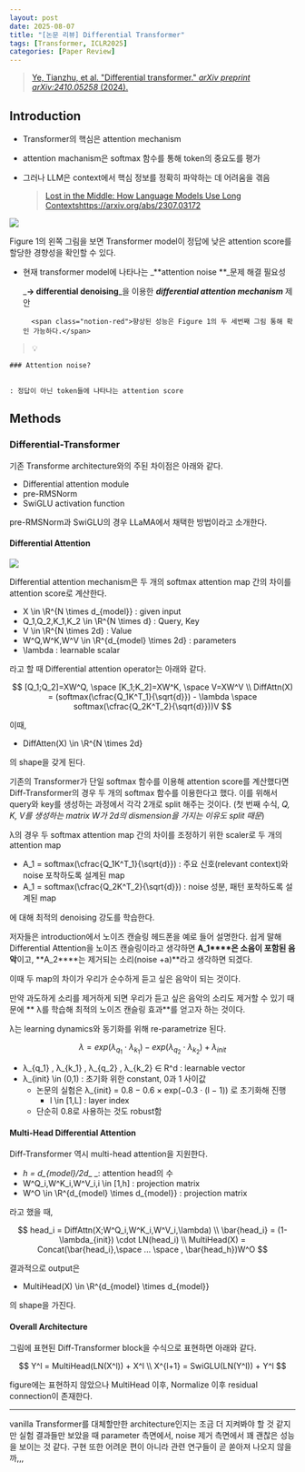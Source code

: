 ```yaml
---
layout: post
date: 2025-08-07
title: "[논문 리뷰] Differential Transformer"
tags: [Transformer, ICLR2025]
categories: [Paper Review]
---
```


> [Ye, Tianzhu, et al. "Differential transformer." ](https://arxiv.org/abs/2410.05258)[_arXiv preprint arXiv:2410.05258_](https://arxiv.org/abs/2410.05258)[ (2024).](https://arxiv.org/abs/2410.05258)



## Introduction

- Transformer의 핵심은 attention mechanism
- attention machanism은 softmax 함수를 통해 token의 중요도를 평가
- 그러나 LLM은 context에서 핵심 정보를 정확히 파악하는 데 어려움을 겪음

	> [Lost in the Middle: How Language Models Use Long Contextshttps://arxiv.org/abs/2307.03172](https://arxiv.org/abs/2307.03172)


![](https://prod-files-secure.s3.us-west-2.amazonaws.com/542b861c-36a8-4051-84e5-8804b6728dba/9083ea56-691a-4752-ae26-47f403431ac8/image.png?X-Amz-Algorithm=AWS4-HMAC-SHA256&X-Amz-Content-Sha256=UNSIGNED-PAYLOAD&X-Amz-Credential=ASIAZI2LB466TLKRYP2S%2F20250908%2Fus-west-2%2Fs3%2Faws4_request&X-Amz-Date=20250908T230105Z&X-Amz-Expires=3600&X-Amz-Security-Token=IQoJb3JpZ2luX2VjEF4aCXVzLXdlc3QtMiJGMEQCIEKxE1VeKu7whMoaDS29KojnqxpkCaNlQF7%2FrVQjBuCsAiB1Xi3tgX9dtrkmEEonspxObwKJdXTGBNNpM6dhkLoi1CqIBAjH%2F%2F%2F%2F%2F%2F%2F%2F%2F%2F8BEAAaDDYzNzQyMzE4MzgwNSIMe8xbfgapngmcH1QgKtwDTrbrkbCf63o150OSmDuAx6vhwTBC10yNZOfsDeTZSWUcrQ%2Fq1%2FdhOjK42AMQxmaL3GMVgP2LSrHW6O0Akai7tX7uW7kQJfD4UZ2IMU%2BmOjLoDbDpSu%2Fg3%2BYEqlMP3lbLmrIkaH1O0tP2kxem4bDwwUuLtxsUym1jVlrPQOIyk6wNiqXqqsGOLObRnFzhsvQ5M6c4AdyQoPQRoguQI6s7NQto%2FW4K%2F9YjtgYmS5tUaOxi1ppLhR8qkuFPUpMQ6uywjsiugvjZUNf1Gk2z60EuWNOqB%2BXw1jFcs%2BpzE5m3v7u8lzk1xXh56EBD5js2BIPIqgn14Pd04P1MtG%2FJ3RzkKCSjYtF%2BkIJclCmBIuAUOBzdjeSb%2FqkiAHcz8cyBa7yJTgpKrkNtWSz33AYZDOkVDT9O2OOFIA0OSlNBUglSRJbewcfSkCizNdqFQJIKvTWtjTb5Lu58HpCPT0XKTmalLIE8kwqItG5vS5DaFaEC0sfLEf3WndQgcPwTEKZydAHsuPeV%2B3Se3Itx2NfHDh15mR4WxdNeDh2gqtTIxUMf1FvaIycm978mYDxGdzbdKcZyMOk2bsf9GZGC3oOfjxDllDjjGFEYT7XVOQd8vDfJZkeUfEeXOWy4ETIfSuQwiqX9xQY6pgHPkuKep8TqMPv6%2B2S3NoDeCIrmdYCG9pRiaXPS4euIdJBV0posYH%2BZNitDkJUpMVZwP66t121hwygBEdeB9onoXtWN2S9%2BxTnzCpNnsQ1JgM1rDwCGBSBEv4GQPk2t%2BbmsdDRcqhvc7jBiLh6Q9NMsqruBX2HawHsdFFEPqo%2Fgp1xvO%2B4yo67hase1wYAN0DAWcZxGLBYSnKennoubBTE9uZLI09nT&X-Amz-Signature=9359b2ed95cb22e495196dfb36b339933177328223c05283eecf9a0491ecdf2e&X-Amz-SignedHeaders=host&x-amz-checksum-mode=ENABLED&x-id=GetObject)


Figure 1의 왼쪽 그림을 보면 Transformer model이 정답에 낮은 attention score를 할당한 경향성을 확인할 수 있다.

- 현재 transformer model에 나타나는 _**attention noise **_문제 해결 필요성

	_**→ differential denoising**_을 이용한 _**differential attention mechanism**_ 제안


		<span class="notion-red">향상된 성능은 Figure 1의 두 세번째 그림 통해 확인 가능하다.</span>


> 💡 


	### Attention noise?


	: 정답이 아닌 token들에 나타나는 attention score



## Methods



### Differential-Transformer


기존 Transforme architecture와의 주된 차이점은 아래와 같다.

- Differential attention module
- pre-RMSNorm
- SwiGLU activation function

pre-RMSNorm과 SwiGLU의 경우 LLaMA에서 채택한 방법이라고 소개한다.



#### Differential Attention


![](https://prod-files-secure.s3.us-west-2.amazonaws.com/542b861c-36a8-4051-84e5-8804b6728dba/116d70b2-1963-4810-9167-f4c7d8a06e8f/image.png?X-Amz-Algorithm=AWS4-HMAC-SHA256&X-Amz-Content-Sha256=UNSIGNED-PAYLOAD&X-Amz-Credential=ASIAZI2LB466TLKRYP2S%2F20250908%2Fus-west-2%2Fs3%2Faws4_request&X-Amz-Date=20250908T230105Z&X-Amz-Expires=3600&X-Amz-Security-Token=IQoJb3JpZ2luX2VjEF4aCXVzLXdlc3QtMiJGMEQCIEKxE1VeKu7whMoaDS29KojnqxpkCaNlQF7%2FrVQjBuCsAiB1Xi3tgX9dtrkmEEonspxObwKJdXTGBNNpM6dhkLoi1CqIBAjH%2F%2F%2F%2F%2F%2F%2F%2F%2F%2F8BEAAaDDYzNzQyMzE4MzgwNSIMe8xbfgapngmcH1QgKtwDTrbrkbCf63o150OSmDuAx6vhwTBC10yNZOfsDeTZSWUcrQ%2Fq1%2FdhOjK42AMQxmaL3GMVgP2LSrHW6O0Akai7tX7uW7kQJfD4UZ2IMU%2BmOjLoDbDpSu%2Fg3%2BYEqlMP3lbLmrIkaH1O0tP2kxem4bDwwUuLtxsUym1jVlrPQOIyk6wNiqXqqsGOLObRnFzhsvQ5M6c4AdyQoPQRoguQI6s7NQto%2FW4K%2F9YjtgYmS5tUaOxi1ppLhR8qkuFPUpMQ6uywjsiugvjZUNf1Gk2z60EuWNOqB%2BXw1jFcs%2BpzE5m3v7u8lzk1xXh56EBD5js2BIPIqgn14Pd04P1MtG%2FJ3RzkKCSjYtF%2BkIJclCmBIuAUOBzdjeSb%2FqkiAHcz8cyBa7yJTgpKrkNtWSz33AYZDOkVDT9O2OOFIA0OSlNBUglSRJbewcfSkCizNdqFQJIKvTWtjTb5Lu58HpCPT0XKTmalLIE8kwqItG5vS5DaFaEC0sfLEf3WndQgcPwTEKZydAHsuPeV%2B3Se3Itx2NfHDh15mR4WxdNeDh2gqtTIxUMf1FvaIycm978mYDxGdzbdKcZyMOk2bsf9GZGC3oOfjxDllDjjGFEYT7XVOQd8vDfJZkeUfEeXOWy4ETIfSuQwiqX9xQY6pgHPkuKep8TqMPv6%2B2S3NoDeCIrmdYCG9pRiaXPS4euIdJBV0posYH%2BZNitDkJUpMVZwP66t121hwygBEdeB9onoXtWN2S9%2BxTnzCpNnsQ1JgM1rDwCGBSBEv4GQPk2t%2BbmsdDRcqhvc7jBiLh6Q9NMsqruBX2HawHsdFFEPqo%2Fgp1xvO%2B4yo67hase1wYAN0DAWcZxGLBYSnKennoubBTE9uZLI09nT&X-Amz-Signature=fcb0152673f9d510ad732657a20c375f142062788c6f3ea46545db02c6c9ecbb&X-Amz-SignedHeaders=host&x-amz-checksum-mode=ENABLED&x-id=GetObject)


Differential attention mechanism은 두 개의 softmax attention map 간의 차이를 attention score로 계산한다.

- X \in \R^{N \times d\_{model}} : given input
- Q\_1,Q\_2,K\_1,K\_2 \in \R^{N \times d} : Query, Key
- V \in \R^{N \times 2d} : Value
- W^Q,W^K,W^V \in \R^{d\_{model} \times 2d} : parameters
- \lambda : learnable scalar

라고 할 때 Differential attention operator는 아래와 같다.


$$
[Q_1;Q_2]=XW^Q, \space [K_1;K_2]=XW^K, \space V=XW^V \\
DiffAttn(X) = (softmax(\cfrac{Q_1K^T_1}{\sqrt{d}}) - \lambda \space softmax(\cfrac{Q_2K^T_2}{\sqrt{d}}))V
$$


이때,

- DiffAtten(X) \in \R^{N \times 2d}

의 shape을 갖게 된다.


기존의 Transformer가 단일 softmax 함수를 이용해 attention score를 계산했다면 Diff-Transformer의 경우 두 개의 softmax 함수를 이용한다고 했다. 이를 위해서 query와 key를 생성하는 과정에서 각각 2개로 split 해주는 것이다. <span class="notion-red">(첫 번째 수식, </span><span class="notion-red">_Q, K, V를 생성하는 matrix W가 2d의 dismension을 가지는 이유도 split 때문_</span><span class="notion-red">)</span>


 λ의 경우 두 softmax attention map 간의 차이를 조정하기 위한 scaler로 두 개의 attention map

- A\_1 = softmax(\cfrac{Q\_1K^T\_1}{\sqrt{d}}) : 주요 신호(relevant context)와 noise 포착하도록 설계된 map
- A\_1 = softmax(\cfrac{Q\_2K^T\_2}{\sqrt{d}}) : noise 성분, 패턴 포착하도록 설계된 map 

에 대해 최적의 denoising 강도를 학습한다.


저자들은 introduction에서 노이즈 캔슬링 헤드폰을 예로 들어 설명한다. 쉽게 말해 Differential Attention을 노이즈 캔슬링이라고 생각하면 **A\_1****은 소음이 포함된 음악**이고, **A\_2****는 제거되는 소리(noise +a)**라고 생각하면 되겠다. 


이때 두 map의 차이가 우리가 순수하게 듣고 싶은 음악이 되는 것이다. 


만약 과도하게 소리를 제거하게 되면 우리가 듣고 싶은 음악의 소리도 제거할 수 있기 때문에 ** λ를 학습해 최적의 노이즈 캔슬링 효과**를 얻고자 하는 것이다.


λ는 learning dynamics와 동기화를 위해 re-parametrize 된다.


$$
\lambda = exp(\lambda_{q_1} \cdot \lambda_{k_1}) - exp(\lambda_{q_2} \cdot \lambda_{k_2}) + \lambda_{init}
$$

- λ\_{q\_1} , λ\_{k\_1} , λ\_{q\_2} , λ\_{k\_2} ∈ R^d : learnable vector
- λ\_{init} \in (0,1) : 초기화 위한 constant, 0과 1 사이값
	- 논문의 실험은 λ\_{init} = 0.8 − 0.6 × exp(−0.3 · (l − 1)) 로 초기화해 진행
		- l \in [1,L] : layer index
	- 단순히 0.8로 사용하는 것도 robust함


#### **Multi-Head Differential Attention**


Diff-Transformer 역시 multi-head attention을 지원한다.

- _h = d\_{model}/2d__ _: attention head의 수
- W^Q\_i,W^K\_i,W^V\_i,i \in [1,h] : projection matrix
- W^O \in \R^{d\_{model} \times d\_{model}} : projection matrix

라고 했을 때,


$$
head_i = DiffAttn(X;W^Q_i,W^K_i,W^V_i,\lambda) \\
\bar{head_i} = (1-\lambda_{init}) \cdot LN(head_i) \\
MultiHead(X) = Concat(\bar{head_i},\space ... \space , \bar{head_h})W^O
$$


결과적으로 output은

- MultiHead(X) \in \R^{d\_{model} \times d\_{model}}

의 shape을 가진다.



#### Overall Architecture


그림에 표현된 Diff-Transformer block을 수식으로 표현하면 아래와 같다.


$$
Y^l = MultiHead(LN(X^l)) + X^l \\
X^{l+1} = SwiGLU(LN(Y^l)) + Y^l
$$


figure에는 표현하지 않았으나 MultiHead 이후, Normalize 이후 residual connection이 존재한다.


---


vanilla Transformer를 대체할만한 architecture인지는 조금 더 지켜봐야 할 것 같지만 실험 결과들만 보았을 때 parameter 측면에서, noise 제거 측면에서 꽤 괜찮은 성능을 보이는 것 같다. 구현 또한 어려운 편이 아니라 관련 연구들이 곧 쏟아져 나오지 않을까,,,

